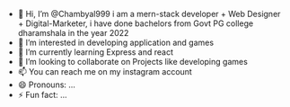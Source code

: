- 👋 Hi, I’m @Chambyal999 i am a mern-stack developer + Web Designer + Digital-Marketer, i have done bachelors from Govt PG college dharamshala in the year 2022
- 👀 I’m interested in developing application and games 
- 🌱 I’m currently learning Express and react
- 💞️ I’m looking to collaborate on Projects like developing games
- 📫 You can reach me on my instagram account 
- 😄 Pronouns: ...
- ⚡ Fun fact: ...

<!---
Chambyal999/Chambyal999 is a ✨ special ✨ repository because its `README.md` (this file) appears on your GitHub profile.
You can click the Preview link to take a look at your changes.
--->
